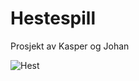 # Hestespill
Prosjekt av Kasper og Johan

![Hest](https://www.horze.no/dw/image/v2/AATB_PRD/on/demandware.static/-/Sites-hz-master-catalog/default/dw3648e9b0/Mountain%20Horse/10079_BL.jpg?sw=1600&sh=1600&q=100)
